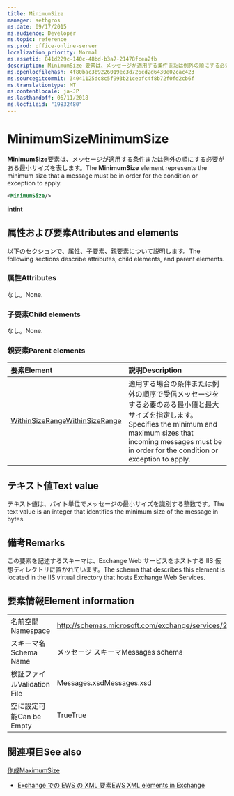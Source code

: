 ```yaml
---
title: MinimumSize
manager: sethgros
ms.date: 09/17/2015
ms.audience: Developer
ms.topic: reference
ms.prod: office-online-server
localization_priority: Normal
ms.assetid: 841d229c-140c-48bd-b3a7-21478fcea2fb
description: MinimumSize 要素は、メッセージが適用する条件または例外の順にする必要がある最小サイズを表します。
ms.openlocfilehash: 4f80bac3b9226019ec3d726cd2d6430e02cac423
ms.sourcegitcommit: 34041125dc8c5f993b21cebfc4f8b72f0fd2cb6f
ms.translationtype: MT
ms.contentlocale: ja-JP
ms.lasthandoff: 06/11/2018
ms.locfileid: "19832480"
---
```

# <a name="minimumsize"></a><span data-ttu-id="b3511-103">MinimumSize</span><span class="sxs-lookup"><span data-stu-id="b3511-103">MinimumSize</span></span>

<span data-ttu-id="b3511-104">**MinimumSize**要素は、メッセージが適用する条件または例外の順にする必要がある最小サイズを表します。</span><span class="sxs-lookup"><span data-stu-id="b3511-104">The **MinimumSize** element represents the minimum size that a message must be in order for the condition or exception to apply.</span></span> 
  
```XML
<MinimumSize/>
```

 <span data-ttu-id="b3511-105">**int**</span><span class="sxs-lookup"><span data-stu-id="b3511-105">**int**</span></span>
## <a name="attributes-and-elements"></a><span data-ttu-id="b3511-106">属性および要素</span><span class="sxs-lookup"><span data-stu-id="b3511-106">Attributes and elements</span></span>

<span data-ttu-id="b3511-107">以下のセクションで、属性、子要素、親要素について説明します。</span><span class="sxs-lookup"><span data-stu-id="b3511-107">The following sections describe attributes, child elements, and parent elements.</span></span>
  
### <a name="attributes"></a><span data-ttu-id="b3511-108">属性</span><span class="sxs-lookup"><span data-stu-id="b3511-108">Attributes</span></span>

<span data-ttu-id="b3511-109">なし。</span><span class="sxs-lookup"><span data-stu-id="b3511-109">None.</span></span>
  
### <a name="child-elements"></a><span data-ttu-id="b3511-110">子要素</span><span class="sxs-lookup"><span data-stu-id="b3511-110">Child elements</span></span>

<span data-ttu-id="b3511-111">なし。</span><span class="sxs-lookup"><span data-stu-id="b3511-111">None.</span></span>
  
### <a name="parent-elements"></a><span data-ttu-id="b3511-112">親要素</span><span class="sxs-lookup"><span data-stu-id="b3511-112">Parent elements</span></span>

|<span data-ttu-id="b3511-113">**要素**</span><span class="sxs-lookup"><span data-stu-id="b3511-113">**Element**</span></span>|<span data-ttu-id="b3511-114">**説明**</span><span class="sxs-lookup"><span data-stu-id="b3511-114">**Description**</span></span>|
|:-----|:-----|
|[<span data-ttu-id="b3511-115">WithinSizeRange</span><span class="sxs-lookup"><span data-stu-id="b3511-115">WithinSizeRange</span></span>](withinsizerange.md) <br/> |<span data-ttu-id="b3511-116">適用する場合の条件または例外の順序で受信メッセージをする必要のある最小値と最大サイズを指定します。</span><span class="sxs-lookup"><span data-stu-id="b3511-116">Specifies the minimum and maximum sizes that incoming messages must be in order for the condition or exception to apply.</span></span>  <br/> |
   
## <a name="text-value"></a><span data-ttu-id="b3511-117">テキスト値</span><span class="sxs-lookup"><span data-stu-id="b3511-117">Text value</span></span>

<span data-ttu-id="b3511-118">テキスト値は、バイト単位でメッセージの最小サイズを識別する整数です。</span><span class="sxs-lookup"><span data-stu-id="b3511-118">The text value is an integer that identifies the minimum size of the message in bytes.</span></span>
  
## <a name="remarks"></a><span data-ttu-id="b3511-119">備考</span><span class="sxs-lookup"><span data-stu-id="b3511-119">Remarks</span></span>

<span data-ttu-id="b3511-120">この要素を記述するスキーマは、Exchange Web サービスをホストする IIS 仮想ディレクトリに置かれています。</span><span class="sxs-lookup"><span data-stu-id="b3511-120">The schema that describes this element is located in the IIS virtual directory that hosts Exchange Web Services.</span></span>
  
## <a name="element-information"></a><span data-ttu-id="b3511-121">要素情報</span><span class="sxs-lookup"><span data-stu-id="b3511-121">Element information</span></span>

|||
|:-----|:-----|
|<span data-ttu-id="b3511-122">名前空間</span><span class="sxs-lookup"><span data-stu-id="b3511-122">Namespace</span></span>  <br/> |http://schemas.microsoft.com/exchange/services/2006/messages  <br/> |
|<span data-ttu-id="b3511-123">スキーマ名</span><span class="sxs-lookup"><span data-stu-id="b3511-123">Schema Name</span></span>  <br/> |<span data-ttu-id="b3511-124">メッセージ スキーマ</span><span class="sxs-lookup"><span data-stu-id="b3511-124">Messages schema</span></span>  <br/> |
|<span data-ttu-id="b3511-125">検証ファイル</span><span class="sxs-lookup"><span data-stu-id="b3511-125">Validation File</span></span>  <br/> |<span data-ttu-id="b3511-126">Messages.xsd</span><span class="sxs-lookup"><span data-stu-id="b3511-126">Messages.xsd</span></span>  <br/> |
|<span data-ttu-id="b3511-127">空に設定可能</span><span class="sxs-lookup"><span data-stu-id="b3511-127">Can be Empty</span></span>  <br/> |<span data-ttu-id="b3511-128">True</span><span class="sxs-lookup"><span data-stu-id="b3511-128">True</span></span>  <br/> |
   
## <a name="see-also"></a><span data-ttu-id="b3511-129">関連項目</span><span class="sxs-lookup"><span data-stu-id="b3511-129">See also</span></span>



[<span data-ttu-id="b3511-130">作成</span><span class="sxs-lookup"><span data-stu-id="b3511-130">MaximumSize</span></span>](maximumsize.md)


- [<span data-ttu-id="b3511-131">Exchange での EWS の XML 要素</span><span class="sxs-lookup"><span data-stu-id="b3511-131">EWS XML elements in Exchange</span></span>](ews-xml-elements-in-exchange.md)

